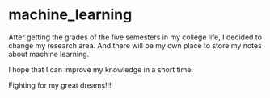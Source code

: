 # machine_learning
After getting the grades of the five semesters in my college life, I decided to change my research area.
And there will be my own place to store my notes about machine learning.

I hope that I can improve my knowledge in a short time.

Fighting for my great dreams!!!


